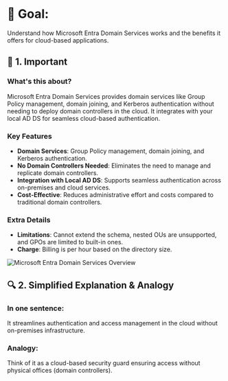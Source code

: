 # 🎯 Goal:
Understand how Microsoft Entra Domain Services works and the benefits it offers for cloud-based applications.

## 🧠 1. Important

### What's this about?
Microsoft Entra Domain Services provides domain services like Group Policy management, domain joining, and Kerberos authentication without needing to deploy domain controllers in the cloud. It integrates with your local AD DS for seamless cloud-based authentication.

### Key Features
- **Domain Services**: Group Policy management, domain joining, and Kerberos authentication.
- **No Domain Controllers Needed**: Eliminates the need to manage and replicate domain controllers.
- **Integration with Local AD DS**: Supports seamless authentication across on-premises and cloud services.
- **Cost-Effective**: Reduces administrative effort and costs compared to traditional domain controllers.

### Extra Details
- **Limitations**: Cannot extend the schema, nested OUs are unsupported, and GPOs are limited to built-in ones.
- **Charge**: Billing is per hour based on the directory size.

![Microsoft Entra Domain Services Overview](https://learn.microsoft.com/en-us/training/modules/understand-azure-active-directory/media/6-1.png)

## 🔍 2. Simplified Explanation & Analogy
### In one sentence:
It streamlines authentication and access management in the cloud without on-premises infrastructure.

### Analogy:
Think of it as a cloud-based security guard ensuring access without physical offices (domain controllers).

